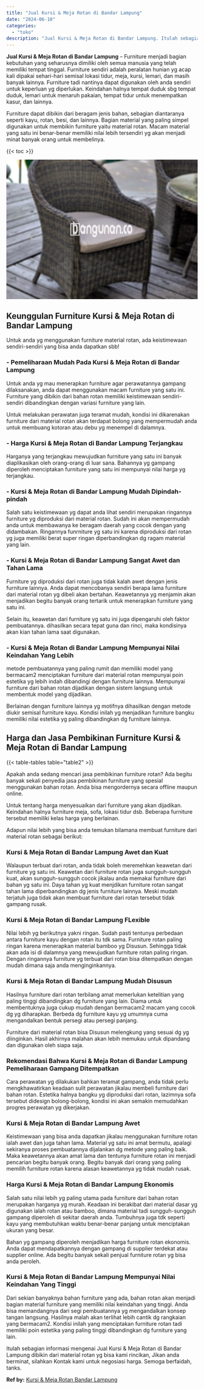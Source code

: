 ```yaml
---
title: "Jual Kursi & Meja Rotan di Bandar Lampung"
date: "2024-06-10"
categories: 
  - "toko"
description: "Jual Kursi & Meja Rotan di Bandar Lampung. Itulah sebagian informasi mengenai Jual Kursi & Meja Rotan di Bandar Lampung dibikin dari material rotan yg bisa k..."
---
```


**Jual Kursi & Meja Rotan di Bandar Lampung** – Furniture menjadi bagian kebutuhan yang seharusnya dimiliki oleh semua manusia yang telah memiliki tempat tinggal. Furniture sendiri adalah peralatan hunian yg acap kali dipakai sehari-hari semisal lokasi tidur, meja, kursi, lemari, dan masih banyak lainnya. Furniture tadi nantinya dapat digunakan oleh anda sendiri untuk keperluan yg diperlukan. Keindahan halnya tempat duduk sbg tempat duduk, lemari untuk menaruh pakaian, tempat tidur untuk menempatkan kasur, dan lainnya.

Furniture dapat dibikin dari beragam jenis bahan, sebagian diantaranya seperti kayu, rotan, besi, dan lainnya. Bagian material yang paling simpel digunakan untuk membikin furniture yaitu material rotan. Macam material yang satu ini benar-benar memiliki nilai lebih tersendiri yg akan menjadi minat banyak orang untuk membelinya.

{{< toc >}}

![Jual Kursi & Meja Rotan di Bandar Lampung](/images/kursi-meja-rotan-murah28.png)

## Keunggulan Furniture Kursi & Meja Rotan di Bandar Lampung

Untuk anda yg menggunakan furniture material rotan, ada keistimewaan sendiri-sendiri yang bisa anda dapatkan sbb!

### \- Pemeliharaan Mudah Pada Kursi & Meja Rotan di Bandar Lampung

Untuk anda yg mau menerapkan furniture agar perawatannya gampang dilaksanakan, anda dapat menggunakan macam furniture yang satu ini. Furniture yang dibikin dari bahan rotan memiliki keistimewaan sendiri-sendiri dibandingkan dengan variasi furniture yang lain.

Untuk melakukan perawatan juga teramat mudah, kondisi ini dikarenakan furniture dari material rotan akan terdapat bolong yang mempermudah anda untuk membuang kotoran atau debu yg menempel di dalamnya.

### \- Harga Kursi & Meja Rotan di Bandar Lampung Terjangkau

Harganya yang terjangkau mewujudkan furniture yang satu ini banyak diaplikasikan oleh orang-orang di luar sana. Bahannya yg gampang diperoleh menciptakan furniture yang satu ini mempunyai nilai harga yg terjangkau.

### \- Kursi & Meja Rotan di Bandar Lampung Mudah Dipindah-pindah

Salah satu keistimewaan yg dapat anda lihat sendiri merupakan ringannya furniture yg diproduksi dari material rotan. Sudah ini akan mempermudah anda untuk membawanya ke beragam daerah yang cocok dengan yang didambakan. Ringannya funrniture yg satu ini karena diproduksi dari rotan yg juga memiliki berat super ringan diperbandingkan dg ragam material yang lain.

### \- Kursi & Meja Rotan di Bandar Lampung Sangat Awet dan Tahan Lama

Furniture yg diproduksi dari rotan juga tidak kalah awet dengan jenis furniture lainnya. Anda dapat mencobanya sendiri berapa lama furniture dari material rotan yg dibeli akan bertahan. Keawetannya yg menjamin akan menjadikan begitu banyak orang tertarik untuk menerapkan furniture yang satu ini.

Selain itu, keawetan dari furniture yg satu ini juga dipengaruhi oleh faktor pembuatannya. dihasilkan secara tepat guna dan rinci, maka kondisinya akan kian tahan lama saat digunakan.

### \- Kursi & Meja Rotan di Bandar Lampung Mempunyai Nilai Keindahan Yang Lebih

metode pembuatannya yang paling rumit dan memiliki model yang bermacam2 menciptakan furniture dari material rotan mempunyai poin estetika yg lebih indah dibandingi dengan furniture lainnya. Mempunyai furniture dari bahan rotan dijadikan dengan sistem langsung untuk membentuk model yang dijadikan.

Berlainan dengan furniture lainnya yg motifnya dihasilkan dengan metode diukir semisal furniture kayu. Kondisi inilah yg menjadikan furniture bangku memiliki nilai estetika yg paling dibandingkan dg furniture lainnya.

## Harga dan Jasa Pembikinan Furniture Kursi & Meja Rotan di Bandar Lampung

{{< table-tables table="table2" >}}

Apakah anda sedang mencari jasa pembikinan furniture rotan? Ada begitu banyak sekali penyedia jasa pembikinan furniture yang spesial menggunakan bahan rotan. Anda bisa mengordernya secara offline maupun online.

Untuk tentang harga menyesuaikan dari furniture yang akan dijadikan. Keindahan halnya furniture meja, sofa, lokasi tidur dsb. Beberapa furniture tersebut memiliki kelas harga yang berlainan.

Adapun nilai lebih yang bisa anda temukan bilamana membuat furniture dari material rotan sebagai berikut:

### Kursi & Meja Rotan di Bandar Lampung Awet dan Kuat

Walaupun terbuat dari rotan, anda tidak boleh meremehkan keawetan dari furniture yg satu ini. Keawetan dari furniture rotan juga sungguh-sungguh kuat, akan sungguh-sungguh cocok jikalau anda memakai furniture dari bahan yg satu ini. Daya tahan yg kuat menjdikan furniture rotan sangat tahan lama diperbandingkan dg jenis furniture lainnya. Meski mudah terjatuh juga tidak akan membuat furniture dari rotan tersebut tidak gampang rusak.

### Kursi & Meja Rotan di Bandar Lampung FLexible

Nilai lebih yg berikutnya yakni ringan. Sudah pasti tentunya perbedaan antara furniture kayu dengan rotan itu tdk sama. Furniture rotan paling ringan karena menerapkan material bamboo yg Disusun. Sehingga tidak akan ada isi di dalamnya yang mewujudkan furniture rotan paling ringan. Dengan ringannya furniture yg terbuat dari rotan bisa ditempatkan dengan mudah dimana saja anda menginginkannya.

### Kursi & Meja Rotan di Bandar Lampung Mudah Disusun

Hasilnya furniture dari rotan terbilang amat memerlukan ketelitian yang paling tinggi dibandingkan dg furniture yang lain. Diama untuk membentuknya juga cukup mudah dengan bermacam2 macam yang cocok dg yg diharapkan. Berbeda dg furniture kayu yg umumnya cuma mengandalkan bentuk persegi atau persegi panjang.

Furniture dari material rotan bisa Disusun melengkung yang sesuai dg yg diinginkan. Hasil akhirnya malahan akan lebih memukau untuk dipandang dan digunakan oleh siapa saja.

### Rekomendasi Bahwa Kursi & Meja Rotan di Bandar Lampung Pemeliharaan Gampang Ditempatkan

Cara perawatan yg dilakukan bahkan teramat gampang, anda tidak perlu mengkhawatirkan keadaan sulit perawatan jikalau membeli furniture dari bahan rotan. Estetika halnya bangku yg diproduksi dari rotan, lazimnya sofa tersebut didesign bolong-bolong, kondisi ini akan semakin memudahkan progres perawatan yg dikerjakan.

### Kursi & Meja Rotan di Bandar Lampung Awet

Keistimewaan yang bisa anda dapatkan jikalau menggunakan furniture rotan ialah awet dan juga tahan lama. Material yg satu ini amat bermutu, apalagi sekiranya proses pembuatannya dijalankan dg metode yang paling baik. Maka keawetannya akan amat lama dan tentunya furniture rotan ini menjadi pencarian begitu banyak orang. Begitu banyak dari orang yang paling memilih furniture rotan karena alasan keawetannya yg tidak mudah rusak.

### Harga Kursi & Meja Rotan di Bandar Lampung Ekonomis

Salah satu nilai lebih yg paling utama pada furniture dari bahan rotan merupakan harganya yg murah. Keadaan ini berakibat dari material dasar yg digunakan ialah rotan atau bamboo, dimana material tadi sungguh-sungguh gampang diperoleh di sekitar daerah anda. Tumbuhnya juga tdk seperti kayu yang membutuhkan waktu benar-benar panjang untuk menciptakan ukuran yang besar.

Bahan yg gampang diperoleh menjadikan harga furniture rotan ekonomis. Anda dapat mendapatkannya dengan gampang di supplier terdekat atau supplier online. Ada begitu banyak sekali penjual furniture rotan yg bisa anda peroleh.

### Kursi & Meja Rotan di Bandar Lampung Mempunyai Nilai Keindahan Yang Tinggi

Dari sekian banyaknya bahan furniture yang ada, bahan rotan akan menjadi bagian material furniture yang memiliki nilai keindahan yang tinggi. Anda bisa memandangnya dari segi pembuatannya yg mengandalkan konsep tangan langsung. Hasilnya malah akan terlihat lebih cantik dg rangkaian yang bermacam2. Kondisi inilah yang menciptakan furniture rotan tadi memiliki poin estetika yang paling tinggi dibandingkan dg furniture yang lain.

Itulah sebagian informasi mengenai Jual Kursi & Meja Rotan di Bandar Lampung dibikin dari material rotan yg bisa kami rincikan, Jikan anda berminat, silahkan Kontak kami untuk negosiasi harga. Semoga berfaidah, tanks.

**Ref by:** [Kursi & Meja Rotan Bandar Lampung](https://id.wikipedia.org/wiki/Kursi)
